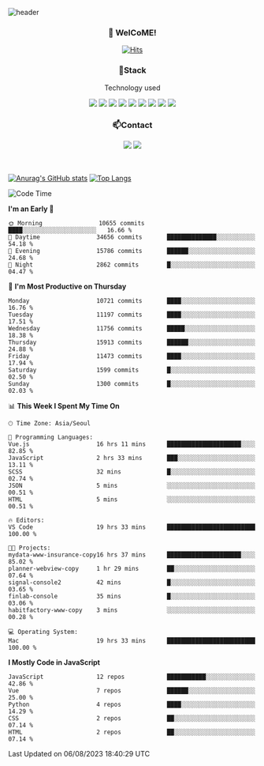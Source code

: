 ![header](https://capsule-render.vercel.app/api?type=waving&color=gradient&height=200&text=Kyungjoon&fontAlign=70&fontAlignY=40&animation=twinkling)

<h3 align="center">👋 WelCoME!</h3>

<div align=center>
  
[![Hits](https://hits.seeyoufarm.com/api/count/incr/badge.svg?url=https%3A%2F%2Fgithub.com%2Fuvula6921&count_bg=%2322BAC9&title_bg=%23827F7F&icon=iconify.svg&icon_color=%2325A27F&title=visits&edge_flat=false)](https://hits.seeyoufarm.com)
  
</div>
<h3 align="center">📌Stack</h3>
<p align="center">Technology used</p>
<div align="center"><img src="https://img.shields.io/badge/HTML5-E34F26?style=flat-square&logo=HTML5&logoColor=white"></img> <img src="https://img.shields.io/badge/CSS3-0A84FF?style=flat-square&logo=CSS3&logoColor=white"></img> <img src="https://img.shields.io/badge/JavaScript-FFCD11?style=flat-square&logo=JavaScript&logoColor=white"></img> <img src="https://img.shields.io/badge/React-00BCF6?style=flat-square&logo=React&logoColor=white"></img> <img src="https://img.shields.io/badge/jQuery-3655FF?style=flat-square&logo=jQuery&logoColor=white"></img> <img src="https://img.shields.io/badge/Ruby-E0115F?style=flat-square&logo=Ruby&logoColor=white"></img> <img src="https://img.shields.io/badge/Python-4B8BBE?style=flat-square&logo=Python&logoColor=white"></img> <img src="https://img.shields.io/badge/Vue-4FC08D?style=flat-square&logo=Vue.js&logoColor=white"></img> <img src="https://img.shields.io/badge/Nuxt-00DC82?style=flat-square&logo=Nuxt.js&logoColor=white"></img></div>

<h3 align="center">📫Contact</h3>
<div align="center"><a href="https://velog.io/@uvula6921/"><img src="https://img.shields.io/badge/Blog-20c997?style=flat-square&logo=V&logoColor=white"/></a> <a href="pkj6921@gmail.com"><img src="https://img.shields.io/badge/Gmail-EA4335?style=flat-square&logo=Gmail&logoColor=white"/></a></div>
<br>
<br>

[![Anurag's GitHub stats](https://github-readme-stats.vercel.app/api?username=uvula6921&hide=stars,issues&show_icons=true&count_private=true&theme=tokyonight)](https://github.com/anuraghazra/github-readme-stats)
[![Top Langs](https://github-readme-stats.vercel.app/api/top-langs/?username=uvula6921&hide=css,jupyter%20notebook,html&exclude_repo=uvula6921,uvula6921.github.io&layout=compact&langs_count=8)](https://github.com/anuraghazra/github-readme-stats)

<!--START_SECTION:waka-->
![Code Time](http://img.shields.io/badge/Code%20Time-1%2C760%20hrs%204%20mins-blue)

**I'm an Early 🐤** 

```text
🌞 Morning                10655 commits       ████░░░░░░░░░░░░░░░░░░░░░   16.66 % 
🌆 Daytime                34656 commits       ██████████████░░░░░░░░░░░   54.18 % 
🌃 Evening                15786 commits       ██████░░░░░░░░░░░░░░░░░░░   24.68 % 
🌙 Night                  2862 commits        █░░░░░░░░░░░░░░░░░░░░░░░░   04.47 % 
```
📅 **I'm Most Productive on Thursday** 

```text
Monday                   10721 commits       ████░░░░░░░░░░░░░░░░░░░░░   16.76 % 
Tuesday                  11197 commits       ████░░░░░░░░░░░░░░░░░░░░░   17.51 % 
Wednesday                11756 commits       █████░░░░░░░░░░░░░░░░░░░░   18.38 % 
Thursday                 15913 commits       ██████░░░░░░░░░░░░░░░░░░░   24.88 % 
Friday                   11473 commits       ████░░░░░░░░░░░░░░░░░░░░░   17.94 % 
Saturday                 1599 commits        █░░░░░░░░░░░░░░░░░░░░░░░░   02.50 % 
Sunday                   1300 commits        █░░░░░░░░░░░░░░░░░░░░░░░░   02.03 % 
```


📊 **This Week I Spent My Time On** 

```text
🕑︎ Time Zone: Asia/Seoul

💬 Programming Languages: 
Vue.js                   16 hrs 11 mins      █████████████████████░░░░   82.85 % 
JavaScript               2 hrs 33 mins       ███░░░░░░░░░░░░░░░░░░░░░░   13.11 % 
SCSS                     32 mins             █░░░░░░░░░░░░░░░░░░░░░░░░   02.74 % 
JSON                     5 mins              ░░░░░░░░░░░░░░░░░░░░░░░░░   00.51 % 
HTML                     5 mins              ░░░░░░░░░░░░░░░░░░░░░░░░░   00.51 % 

🔥 Editors: 
VS Code                  19 hrs 33 mins      █████████████████████████   100.00 % 

🐱‍💻 Projects: 
mydata-www-insurance-copy16 hrs 37 mins      █████████████████████░░░░   85.02 % 
planner-webview-copy     1 hr 29 mins        ██░░░░░░░░░░░░░░░░░░░░░░░   07.64 % 
signal-console2          42 mins             █░░░░░░░░░░░░░░░░░░░░░░░░   03.65 % 
finlab-console           35 mins             █░░░░░░░░░░░░░░░░░░░░░░░░   03.06 % 
habitfactory-www-copy    3 mins              ░░░░░░░░░░░░░░░░░░░░░░░░░   00.28 % 

💻 Operating System: 
Mac                      19 hrs 33 mins      █████████████████████████   100.00 % 
```

**I Mostly Code in JavaScript** 

```text
JavaScript               12 repos            ███████████░░░░░░░░░░░░░░   42.86 % 
Vue                      7 repos             ██████░░░░░░░░░░░░░░░░░░░   25.00 % 
Python                   4 repos             ████░░░░░░░░░░░░░░░░░░░░░   14.29 % 
CSS                      2 repos             ██░░░░░░░░░░░░░░░░░░░░░░░   07.14 % 
HTML                     2 repos             ██░░░░░░░░░░░░░░░░░░░░░░░   07.14 % 
```




 Last Updated on 06/08/2023 18:40:29 UTC
<!--END_SECTION:waka-->
